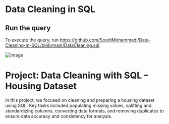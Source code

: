# Data Cleaning in SQL

## Run the query

To execute the query, run https://github.com/SoodiMohammadi/Data-Cleaning-in-SQL/blob/main/DataCleaning.sql

![Image](https://github.com/user-attachments/assets/b4459119-75db-4b37-a955-2d4426398560)

# Project: Data Cleaning with SQL – Housing Dataset

In this project, we focused on cleaning and preparing a housing dataset using SQL. Key tasks included populating missing values, splitting and standardizing columns, converting data formats, and removing duplicates to ensure data accuracy and consistency for analysis.
